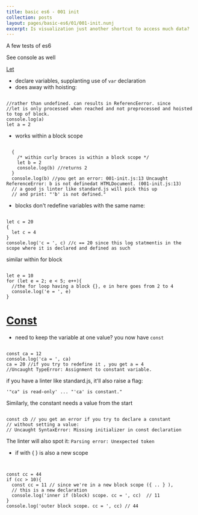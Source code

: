 ```yaml
---
title: basic es6 - 001 init
collection: posts
layout: pages/basic-es6/01/001-init.nunj
excerpt: Is visualization just another shortcut to access much data?
---
```



A few tests of es6

See console as well

[Let](https://developer.mozilla.org/en-US/docs/Web/JavaScript/Reference/Statements/let)
* declare variables, supplanting use of `var` declaration
* does away with hoisting:
<pre><code class="language-js">
//rather than undefined. can results in ReferencEerror. since
//let is only processed when reached and not preprocessed and hoisted to top of block.
console.log(a)
let a = 2
</code></pre>

* works within a block scope
<pre><code class="language-js">
  {
    /* within curly braces is within a block scope */
    let b = 2
    console.log(b) //returns 2
  }
  console.log(b) //you get an error: 001-init.js:13 Uncaught ReferenceError: b is not definedat HTMLDocument.<anonymous> (001-init.js:13)
  // a good js linter like standard.js will pick this up
  // and print: "'b' is not defined."
</code></pre>


* blocks don't redefine variables with the same name:

<pre><code class="language-js">
let c = 20
{
  let c = 4
}
console.log('c = ', c) //c == 20 since this log statmentis in the scope where it is declared and defined as such
</code></pre>

similar within for block
<pre><code class="language-js">
let e = 10
for (let e = 2; e < 5; e++){
  //the for loop having a block {}, e in here goes from 2 to 4
  console.log('e = ', e)
}
</code></pre>


[Const](https://developer.mozilla.org/en-US/docs/Web/JavaScript/Reference/Statements/const)
====


* need to keep the variable at one value? you now have `const`
<pre><code class="language-js">
const ca = 12
console.log('ca = ', ca)
ca = 20 //if you try to redefine it , you get a = 4
//Uncaught TypeError: Assignment to constant variable.
</code></pre>

if you have a linter like standard.js, it'll also raise a flag:

 ```'"ca" is read-only' ... "'ca' is constant."```

Similarly, the constant needs a value from the start

<pre><code class="language-js">
const cb // you get an error if you try to declare a constant
// without setting a value:
// Uncaught SyntaxError: Missing initializer in const declaration
</code></pre>

The linter will also spot it:
``` Parsing error: Unexpected token ```


* if with { } is also a new scope
<pre><code class="language-js">

const cc = 44
if (cc > 10){
  const cc = 11 // since we're in a new block scope ({ .. } ),
  // this is a new declaration
  console.log('inner if (block) scope. cc = ', cc)  // 11
}
console.log('outer block scope. cc = ', cc) // 44
</code></pre>
